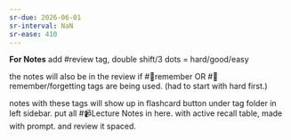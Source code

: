 ```yaml
---
sr-due: 2026-06-01
sr-interval: NaN
sr-ease: 410
---
```


**For Notes**
add #review tag, double shift/3 dots = hard/good/easy 

the notes will also be in the review if #📍remember OR #📍remember/forgetting tags are being used. (had to start with hard first.)

notes with these tags will show up in flashcard button under tag folder in left sidebar.
put all #📹Lecture Notes in here. with active recall table, made with prompt. and review it spaced.